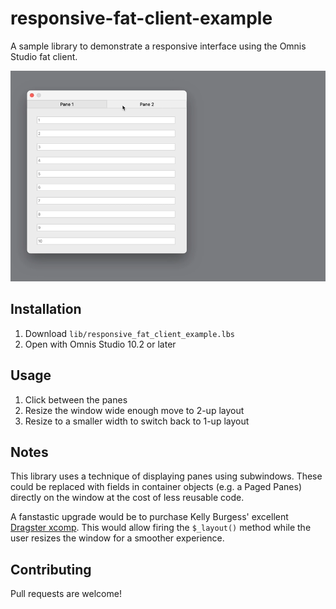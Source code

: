 # responsive-fat-client-example
A sample library to demonstrate a responsive interface using the Omnis Studio fat client.

![Example](images/responsive_fat_client_example.gif)

## Installation
1. Download `lib/responsive_fat_client_example.lbs`
1. Open with Omnis Studio 10.2 or later

## Usage
1. Click between the panes
1. Resize the window wide enough move to 2-up layout
1. Resize to a smaller width to switch back to 1-up layout

## Notes
This library uses a technique of displaying panes using subwindows. These could be replaced with fields in container objects (e.g. a Paged Panes) directly on the window at the cost of less reusable code.

A fanstastic upgrade would be to purchase Kelly Burgess' excellent [Dragster xcomp](http://www.kellyb.com/demos.html#DRAGSTER). This would allow firing the `$_layout()` method while the user resizes the window for a smoother experience.

## Contributing
Pull requests are welcome!
